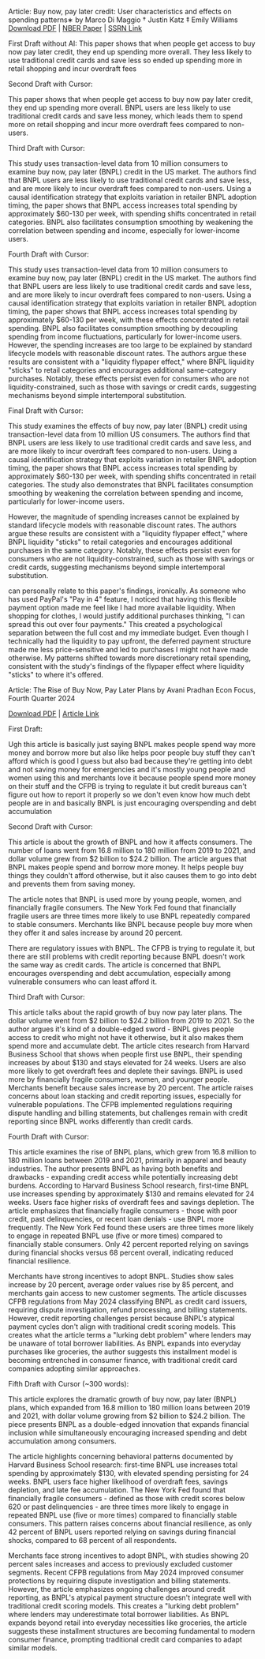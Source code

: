 Article: Buy now, pay later credit: User characteristics and effects on spending patterns∗
by Marco Di Maggio † Justin Katz ‡ Emily Williams 
[Download PDF](https://www.nber.org/system/files/working_papers/w30508/w30508.pdf) | [NBER Paper](https://www.nber.org/papers/w30508) | [SSRN Link](https://ssrn.com/abstract=4198320)

First Draft without AI:
This paper shows that when people get access to buy now pay later credit, they end up spending more overall. They less likely to use traditional credit cards and save less so ended up spending more in retail shopping and incur overdraft fees

Second Draft with Cursor:

This paper shows that when people get access to buy now pay later credit, they end up spending more overall. BNPL users are less likely to use traditional credit cards and save less money, which leads them to spend more on retail shopping and incur more overdraft fees compared to non-users.

Third Draft with Cursor:

This study uses transaction-level data from 10 million consumers to examine buy now, pay later (BNPL) credit in the US market. The authors find that BNPL users are less likely to use traditional credit cards and save less, and are more likely to incur overdraft fees compared to non-users. Using a causal identification strategy that exploits variation in retailer BNPL adoption timing, the paper shows that BNPL access increases total spending by approximately $60-130 per week, with spending shifts concentrated in retail categories. BNPL also facilitates consumption smoothing by weakening the correlation between spending and income, especially for lower-income users.

Fourth Draft with Cursor:

This study uses transaction-level data from 10 million consumers to examine buy now, pay later (BNPL) credit in the US market. The authors find that BNPL users are less likely to use traditional credit cards and save less, and are more likely to incur overdraft fees compared to non-users. Using a causal identification strategy that exploits variation in retailer BNPL adoption timing, the paper shows that BNPL access increases total spending by approximately $60-130 per week, with these effects concentrated in retail spending. BNPL also facilitates consumption smoothing by decoupling spending from income fluctuations, particularly for lower-income users. However, the spending increases are too large to be explained by standard lifecycle models with reasonable discount rates. The authors argue these results are consistent with a "liquidity flypaper effect," where BNPL liquidity "sticks" to retail categories and encourages additional same-category purchases. Notably, these effects persist even for consumers who are not liquidity-constrained, such as those with savings or credit cards, suggesting mechanisms beyond simple intertemporal substitution.

Final Draft with Cursor:

This study examines the effects of buy now, pay later (BNPL) credit using transaction-level data from 10 million US consumers. The authors find that BNPL users are less likely to use traditional credit cards and save less, and are more likely to incur overdraft fees compared to non-users. Using a causal identification strategy that exploits variation in retailer BNPL adoption timing, the paper shows that BNPL access increases total spending by approximately $60-130 per week, with spending shifts concentrated in retail categories. The study also demonstrates that BNPL facilitates consumption smoothing by weakening the correlation between spending and income, particularly for lower-income users.

However, the magnitude of spending increases cannot be explained by standard lifecycle models with reasonable discount rates. The authors argue these results are consistent with a "liquidity flypaper effect," where BNPL liquidity "sticks" to retail categories and encourages additional purchases in the same category. Notably, these effects persist even for consumers who are not liquidity-constrained, such as those with savings or credit cards, suggesting mechanisms beyond simple intertemporal substitution.

 can personally relate to this paper's findings, ironically. As someone who has used PayPal's "Pay in 4" feature, I noticed that having this flexible payment option made me feel like I had more available liquidity. When shopping for clothes, I would justify additional purchases thinking, "I can spread this out over four payments." This created a psychological separation between the full cost and my immediate budget. Even though I technically had the liquidity to pay upfront, the deferred payment structure made me less price-sensitive and led to purchases I might not have made otherwise. My patterns shifted towards more discretionary retail spending, consistent with the study's findings of the flypaper effect where liquidity "sticks" to where it's offered.



Article: The Rise of Buy Now, Pay Later Plans
by Avani Pradhan
Econ Focus, Fourth Quarter 2024

[Download PDF](https://www.richmondfed.org/publications/research/econ_focus/2024/q4) | [Article Link](https://www.richmondfed.org/publications/research/econ_focus/2024/q4/feature_1)

First Draft:

Ugh this article is basically just saying BNPL makes people spend way more money and borrow more but also like helps poor people buy stuff they can't afford which is good I guess but also bad because they're getting into debt and not saving money for emergencies and it's mostly young people and women using this and merchants love it because people spend more money on their stuff and the CFPB is trying to regulate it but credit bureaus can't figure out how to report it properly so we don't even know how much debt people are in and basically BNPL is just encouraging overspending and debt accumulation

Second Draft with Cursor:

This article is about the growth of BNPL and how it affects consumers. The number of loans went from 16.8 million to 180 million from 2019 to 2021, and dollar volume grew from $2 billion to $24.2 billion. The article argues that BNPL makes people spend and borrow more money. It helps people buy things they couldn't afford otherwise, but it also causes them to go into debt and prevents them from saving money. 

The article notes that BNPL is used more by young people, women, and financially fragile consumers. The New York Fed found that financially fragile users are three times more likely to use BNPL repeatedly compared to stable consumers. Merchants like BNPL because people buy more when they offer it and sales increase by around 20 percent. 

There are regulatory issues with BNPL. The CFPB is trying to regulate it, but there are still problems with credit reporting because BNPL doesn't work the same way as credit cards. The article is concerned that BNPL encourages overspending and debt accumulation, especially among vulnerable consumers who can least afford it.

Third Draft with Cursor:

This article talks about the rapid growth of buy now pay later plans. The dollar volume went from $2 billion to $24.2 billion from 2019 to 2021. So the author argues it's kind of a double-edged sword - BNPL gives people access to credit who might not have it otherwise, but it also makes them spend more and accumulate debt. The article cites research from Harvard Business School that shows when people first use BNPL, their spending increases by about $130 and stays elevated for 24 weeks. Users are also more likely to get overdraft fees and deplete their savings. BNPL is used more by financially fragile consumers, women, and younger people. Merchants benefit because sales increase by 20 percent. The article raises concerns about loan stacking and credit reporting issues, especially for vulnerable populations. The CFPB implemented regulations requiring dispute handling and billing statements, but challenges remain with credit reporting since BNPL works differently than credit cards.

Fourth Draft with Cursor:

This article examines the rise of BNPL plans, which grew from 16.8 million to 180 million loans between 2019 and 2021, primarily in apparel and beauty industries. The author presents BNPL as having both benefits and drawbacks - expanding credit access while potentially increasing debt burdens. According to Harvard Business School research, first-time BNPL use increases spending by approximately $130 and remains elevated for 24 weeks. Users face higher risks of overdraft fees and savings depletion. The article emphasizes that financially fragile consumers - those with poor credit, past delinquencies, or recent loan denials - use BNPL more frequently. The New York Fed found these users are three times more likely to engage in repeated BNPL use (five or more times) compared to financially stable consumers. Only 42 percent reported relying on savings during financial shocks versus 68 percent overall, indicating reduced financial resilience.

Merchants have strong incentives to adopt BNPL. Studies show sales increase by 20 percent, average order values rise by 85 percent, and merchants gain access to new customer segments. The article discusses CFPB regulations from May 2024 classifying BNPL as credit card issuers, requiring dispute investigation, refund processing, and billing statements. However, credit reporting challenges persist because BNPL's atypical payment cycles don't align with traditional credit scoring models. This creates what the article terms a "lurking debt problem" where lenders may be unaware of total borrower liabilities. As BNPL expands into everyday purchases like groceries, the author suggests this installment model is becoming entrenched in consumer finance, with traditional credit card companies adopting similar approaches.

Fifth Draft with Cursor (~300 words):

This article explores the dramatic growth of buy now, pay later (BNPL) plans, which expanded from 16.8 million to 180 million loans between 2019 and 2021, with dollar volume growing from $2 billion to $24.2 billion. The piece presents BNPL as a double-edged innovation that expands financial inclusion while simultaneously encouraging increased spending and debt accumulation among consumers.

The article highlights concerning behavioral patterns documented by Harvard Business School research: first-time BNPL use increases total spending by approximately $130, with elevated spending persisting for 24 weeks. BNPL users face higher likelihood of overdraft fees, savings depletion, and late fee accumulation. The New York Fed found that financially fragile consumers - defined as those with credit scores below 620 or past delinquencies - are three times more likely to engage in repeated BNPL use (five or more times) compared to financially stable consumers. This pattern raises concerns about financial resilience, as only 42 percent of BNPL users reported relying on savings during financial shocks, compared to 68 percent of all respondents.

Merchants face strong incentives to adopt BNPL, with studies showing 20 percent sales increases and access to previously excluded customer segments. Recent CFPB regulations from May 2024 improved consumer protections by requiring dispute investigation and billing statements. However, the article emphasizes ongoing challenges around credit reporting, as BNPL's atypical payment structure doesn't integrate well with traditional credit scoring models. This creates a "lurking debt problem" where lenders may underestimate total borrower liabilities. As BNPL expands beyond retail into everyday necessities like groceries, the article suggests these installment structures are becoming fundamental to modern consumer finance, prompting traditional credit card companies to adapt similar models.

